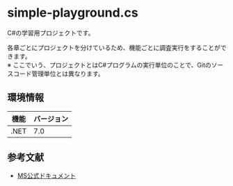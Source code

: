 # simple-playground.cs

C#の学習用プロジェクトです。

各章ごとにプロジェクトを分けているため、機能ごとに調査実行をすることができます。  
※ ここでいう、プロジェクトとはC#プログラムの実行単位のことで、Gitのソースコード管理単位とは異なります。  

## 環境情報

| 機能 | バージョン |
| ---- | ---- |
| .NET | 7.0 |

## 参考文献

- [MS公式ドキュメント](https://learn.microsoft.com/ja-jp/dotnet/csharp/programming-guide/)
